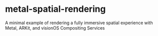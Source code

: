 # metal-spatial-rendering
A minimal example of rendering a fully immersive spatial experience with Metal, ARKit, and visionOS Compositing Services
